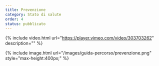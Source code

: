 ```yaml
---
title: Prevenzione
category: Stato di salute
order: 4
status: pubblicato
---
```



{% include video.html url="https://player.vimeo.com/video/303703262" description="" %}


{% include image.html url="/images/guida-percorso/prevenzione.png" style="max-height:400px;" %}  




	
